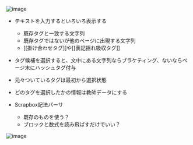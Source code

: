 
![image](https://gyazo.com/d17bcc962b383efe184c4e7a647ff13c/thumb/1000)
- テキストを入力するといろいろ表示する
    - 既存タグと一致する文字列
    - 既存タグではないが他のページに出現する文字列
    - [[掛け合わせタグ]]や[[表記揺れ吸収タグ]]
- タグ候補を選択すると、文中にある文字列ならブラケティング、ないならページ末にハッシュタグ付与
- 元々ついているタグは最初から選択状態
- どのタグを選択したかの情報は教師データにする

- Scrapbox記法パーサ
    - 既存のものを使う？
    - ブロックと数式を読み飛ばすだけでいい？

![image](https://gyazo.com/2c586bc1574c38c91fd2f38389a81dee/thumb/1000)

